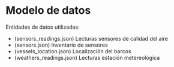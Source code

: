 # Modelo de datos

Entidades de datos utilizadas:

- (sensors_readings.json) Lecturas sensores de calidad del aire
- (sensors.json) Inventario de sensores
- (vessels_location.json) Localización del barcos
- (weathers_readings.json) Lecturas estación metereológica
